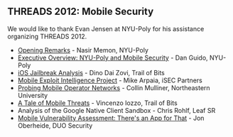 ## THREADS 2012: Mobile Security

We would like to thank Evan Jensen at NYU-Poly for his assistance organizing THREADS 2012.

* [Opening Remarks](http://techchannel.att.com/play-video.cfm/2013/1/8/Conference-TV-CSAW-THREADS-2012-Opening-Remarks) - Nasir Memon, NYU-Poly
* [Executive Overview: NYU-Poly and Mobile Security](http://techchannel.att.com/play-video.cfm/2013/1/8/Conference-TV-CSAW-THREADS-2012-Executive-Overview) - Dan Guido, NYU-Poly
* [iOS Jailbreak Analysis](http://techchannel.att.com/play-video.cfm/2013/1/8/Conference-TV-CSAW-THREADS-2012-iOS-Jailbreak-Analysis) - Dino Dai Zovi, Trail of Bits
* [Mobile Exploit Intelligence Project](http://techchannel.att.com/play-video.cfm/2013/1/8/Conference-TV-CSAW-THREADS-2012-Mobile-Exploit-Intelligence-Project) - Mike Arpaia, iSEC Partners
* [Probing Mobile Operator Networks](http://techchannel.att.com/play-video.cfm/2013/1/8/Conference-TV-CSAW-THREADS-2012-Probing-Mobile-Operator-Networks) - Collin Mulliner, Northeastern University
* [A Tale of Mobile Threats](http://techchannel.att.com/play-video.cfm/2013/1/8/Conference-TV-CSAW-THREADS-2012-A-Tale-of-Mobile-Threats) - Vincenzo Iozzo, Trail of Bits
* Analysis of the Google Native Client Sandbox - Chris Rohlf, Leaf SR
* [Mobile Vulnerability Assessment: There's an App for That](https://blog.duosecurity.com/2012/09/early-results-from-x-ray-over-50-of-android-devices-are-vulnerable/) - Jon Oberheide, DUO Security
